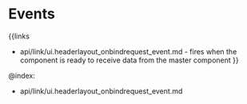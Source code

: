 
Events
=======

{{links
- api/link/ui.headerlayout_onbindrequest_event.md - fires when the component is ready to receive data from the master component
}}

@index:
- api/link/ui.headerlayout_onbindrequest_event.md


